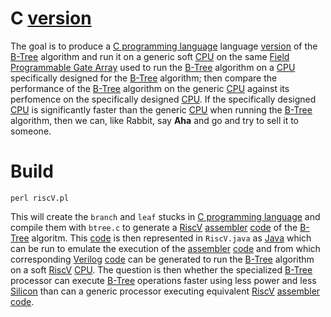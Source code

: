 # C [version](https://en.wikipedia.org/wiki/Software_versioning) 
The goal is to produce a [C programming language](https://b-ok.xyz/book/633119/db5c78) language [version](https://en.wikipedia.org/wiki/Software_versioning) of the [B-Tree](https://en.wikipedia.org/wiki/B-tree) algorithm and run it
on a generic soft [CPU](https://en.wikipedia.org/wiki/Central_processing_unit) on the same [Field Programmable Gate Array](https://en.wikipedia.org/wiki/Field-programmable_gate_array) used to run the [B-Tree](https://en.wikipedia.org/wiki/B-tree) algorithm on a [CPU](https://en.wikipedia.org/wiki/Central_processing_unit) specifically designed for the [B-Tree](https://en.wikipedia.org/wiki/B-tree) algorithm; then compare the performance of
the [B-Tree](https://en.wikipedia.org/wiki/B-tree) algorithm on the generic [CPU](https://en.wikipedia.org/wiki/Central_processing_unit) against its perfomence on the
specifically designed [CPU](https://en.wikipedia.org/wiki/Central_processing_unit). 
If the specifically designed [CPU](https://en.wikipedia.org/wiki/Central_processing_unit) is significantly faster than the generic [CPU](https://en.wikipedia.org/wiki/Central_processing_unit) when running the [B-Tree](https://en.wikipedia.org/wiki/B-tree) algorithm, then we can, like Rabbit, say **Aha** and go
and try to sell it to someone.

# Build

```
perl riscV.pl
```

This will create the ``branch`` and ``leaf`` stucks in [C programming language](https://b-ok.xyz/book/633119/db5c78) and compile them
with ``btree.c`` to generate a [RiscV](https://en.wikipedia.org/wiki/RISC-V) [assembler](https://en.wikipedia.org/wiki/Assembly_language#Assembler) [code](https://en.wikipedia.org/wiki/Computer_program) of the [B-Tree](https://en.wikipedia.org/wiki/B-tree) algoritm. This [code](https://en.wikipedia.org/wiki/Computer_program) is then represented in ``RiscV.java`` as [Java](https://en.wikipedia.org/wiki/Java_(programming_language)) which can  be run to emulate
the execution of the [assembler](https://en.wikipedia.org/wiki/Assembly_language#Assembler) [code](https://en.wikipedia.org/wiki/Computer_program) and from which corresponding [Verilog](https://en.wikipedia.org/wiki/Verilog) [code](https://en.wikipedia.org/wiki/Computer_program) can be generated to run the [B-Tree](https://en.wikipedia.org/wiki/B-tree) algorithm on a soft [RiscV](https://en.wikipedia.org/wiki/RISC-V) [CPU](https://en.wikipedia.org/wiki/Central_processing_unit). 
The question is then whether the specialized [B-Tree](https://en.wikipedia.org/wiki/B-tree) processor can execute [B-Tree](https://en.wikipedia.org/wiki/B-tree) operations faster using less power and less [Silicon](https://en.wikipedia.org/wiki/Silicon) than can a generic
processor executing equivalent [RiscV](https://en.wikipedia.org/wiki/RISC-V) [assembler](https://en.wikipedia.org/wiki/Assembly_language#Assembler) [code](https://en.wikipedia.org/wiki/Computer_program). 